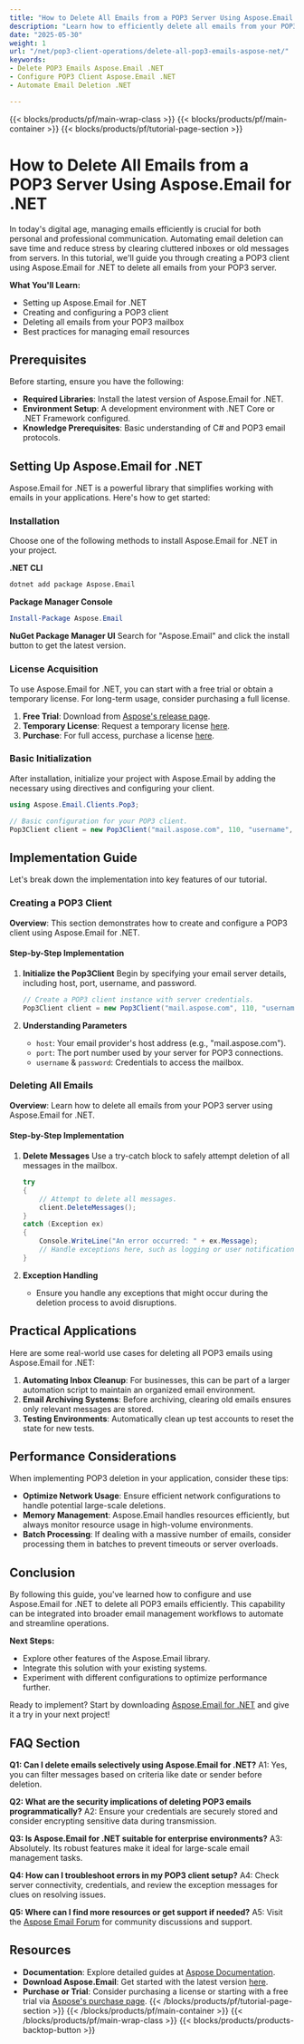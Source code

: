 ```yaml
---
title: "How to Delete All Emails from a POP3 Server Using Aspose.Email for .NET"
description: "Learn how to efficiently delete all emails from your POP3 server using Aspose.Email for .NET. This guide covers setup, configuration, and best practices."
date: "2025-05-30"
weight: 1
url: "/net/pop3-client-operations/delete-all-pop3-emails-aspose-net/"
keywords:
- Delete POP3 Emails Aspose.Email .NET
- Configure POP3 Client Aspose.Email .NET
- Automate Email Deletion .NET

---
```


{{< blocks/products/pf/main-wrap-class >}}
{{< blocks/products/pf/main-container >}}
{{< blocks/products/pf/tutorial-page-section >}}
# How to Delete All Emails from a POP3 Server Using Aspose.Email for .NET

In today's digital age, managing emails efficiently is crucial for both personal and professional communication. Automating email deletion can save time and reduce stress by clearing cluttered inboxes or old messages from servers. In this tutorial, we'll guide you through creating a POP3 client using Aspose.Email for .NET to delete all emails from your POP3 server.

**What You'll Learn:**
- Setting up Aspose.Email for .NET
- Creating and configuring a POP3 client
- Deleting all emails from your POP3 mailbox
- Best practices for managing email resources

## Prerequisites

Before starting, ensure you have the following:
- **Required Libraries**: Install the latest version of Aspose.Email for .NET.
- **Environment Setup**: A development environment with .NET Core or .NET Framework configured.
- **Knowledge Prerequisites**: Basic understanding of C# and POP3 email protocols.

## Setting Up Aspose.Email for .NET

Aspose.Email for .NET is a powerful library that simplifies working with emails in your applications. Here's how to get started:

### Installation
Choose one of the following methods to install Aspose.Email for .NET in your project.

**.NET CLI**
```bash
dotnet add package Aspose.Email
```

**Package Manager Console**
```powershell
Install-Package Aspose.Email
```

**NuGet Package Manager UI**
Search for "Aspose.Email" and click the install button to get the latest version.

### License Acquisition
To use Aspose.Email for .NET, you can start with a free trial or obtain a temporary license. For long-term usage, consider purchasing a full license.

1. **Free Trial**: Download from [Aspose's release page](https://releases.aspose.com/email/net/).
2. **Temporary License**: Request a temporary license [here](https://purchase.aspose.com/temporary-license/).
3. **Purchase**: For full access, purchase a license [here](https://purchase.aspose.com/buy).

### Basic Initialization
After installation, initialize your project with Aspose.Email by adding the necessary using directives and configuring your client.

```csharp
using Aspose.Email.Clients.Pop3;

// Basic configuration for your POP3 client.
Pop3Client client = new Pop3Client("mail.aspose.com", 110, "username", "password");
```

## Implementation Guide
Let's break down the implementation into key features of our tutorial.

### Creating a POP3 Client
**Overview**: This section demonstrates how to create and configure a POP3 client using Aspose.Email for .NET.

#### Step-by-Step Implementation
1. **Initialize the Pop3Client**
   Begin by specifying your email server details, including host, port, username, and password.

   ```csharp
   // Create a POP3 client instance with server credentials.
   Pop3Client client = new Pop3Client("mail.aspose.com", 110, "username", "password");
   ```

2. **Understanding Parameters**
   - `host`: Your email provider's host address (e.g., "mail.aspose.com").
   - `port`: The port number used by your server for POP3 connections.
   - `username` & `password`: Credentials to access the mailbox.

### Deleting All Emails
**Overview**: Learn how to delete all emails from your POP3 server using Aspose.Email for .NET.

#### Step-by-Step Implementation
1. **Delete Messages**
   Use a try-catch block to safely attempt deletion of all messages in the mailbox.

   ```csharp
   try
   {
       // Attempt to delete all messages.
       client.DeleteMessages();
   }
   catch (Exception ex)
   {
       Console.WriteLine("An error occurred: " + ex.Message);
       // Handle exceptions here, such as logging or user notification.
   }
   ```

2. **Exception Handling**
   - Ensure you handle any exceptions that might occur during the deletion process to avoid disruptions.

## Practical Applications
Here are some real-world use cases for deleting all POP3 emails using Aspose.Email for .NET:
1. **Automating Inbox Cleanup**: For businesses, this can be part of a larger automation script to maintain an organized email environment.
2. **Email Archiving Systems**: Before archiving, clearing old emails ensures only relevant messages are stored.
3. **Testing Environments**: Automatically clean up test accounts to reset the state for new tests.

## Performance Considerations
When implementing POP3 deletion in your application, consider these tips:
- **Optimize Network Usage**: Ensure efficient network configurations to handle potential large-scale deletions.
- **Memory Management**: Aspose.Email handles resources efficiently, but always monitor resource usage in high-volume environments.
- **Batch Processing**: If dealing with a massive number of emails, consider processing them in batches to prevent timeouts or server overloads.

## Conclusion
By following this guide, you've learned how to configure and use Aspose.Email for .NET to delete all POP3 emails efficiently. This capability can be integrated into broader email management workflows to automate and streamline operations.

**Next Steps:**
- Explore other features of the Aspose.Email library.
- Integrate this solution with your existing systems.
- Experiment with different configurations to optimize performance further.

Ready to implement? Start by downloading [Aspose.Email for .NET](https://releases.aspose.com/email/net/) and give it a try in your next project!

## FAQ Section
**Q1: Can I delete emails selectively using Aspose.Email for .NET?**
A1: Yes, you can filter messages based on criteria like date or sender before deletion.

**Q2: What are the security implications of deleting POP3 emails programmatically?**
A2: Ensure your credentials are securely stored and consider encrypting sensitive data during transmission.

**Q3: Is Aspose.Email for .NET suitable for enterprise environments?**
A3: Absolutely. Its robust features make it ideal for large-scale email management tasks.

**Q4: How can I troubleshoot errors in my POP3 client setup?**
A4: Check server connectivity, credentials, and review the exception messages for clues on resolving issues.

**Q5: Where can I find more resources or get support if needed?**
A5: Visit the [Aspose Email Forum](https://forum.aspose.com/c/email/10) for community discussions and support.

## Resources
- **Documentation**: Explore detailed guides at [Aspose Documentation](https://reference.aspose.com/email/net/).
- **Download Aspose.Email**: Get started with the latest version [here](https://releases.aspose.com/email/net/).
- **Purchase or Trial**: Consider purchasing a license or starting with a free trial via [Aspose's purchase page](https://purchase.aspose.com/buy).
{{< /blocks/products/pf/tutorial-page-section >}}
{{< /blocks/products/pf/main-container >}}
{{< /blocks/products/pf/main-wrap-class >}}
{{< blocks/products/products-backtop-button >}}